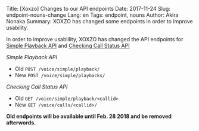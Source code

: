 Title: [Xoxzo] Changes to our API endpoints
Date: 2017-11-24 
Slug: endpoint-nouns-change
Lang: en
Tags: endpoint, nouns
Author: Akira Nonaka
Summary: XOXZO has changed some endpoints in order to improve usability. 

In order to improve usablility, XOXZO has changed the API endpoints for
[Simple Playback API](http://docs.xoxzo.com/en/voice.html#simple-playback-api) and
[Checking Call Status API](http://docs.xoxzo.com/en/voice.html#checking-call-status)

*Simple Playback API*

* Old `POST /voice/simple/playback/`
* New `POST /voice/simple/playbacks/`

*Checking Call Status API*

* Old `GET /voice/simple/playback/<callid>`
* New `GET /voice/calls/<callid>/`

**Old endpoints will be available until Feb. 28 2018 and be removed afterwords.**
